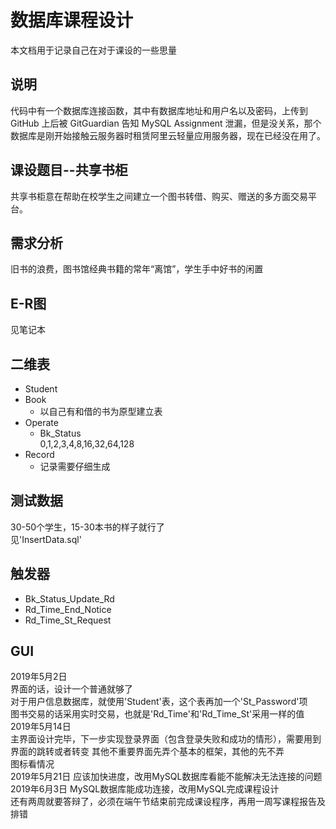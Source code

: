 # 数据库课程设计
本文档用于记录自己在对于课设的一些思量

## 说明
代码中有一个数据库连接函数，其中有数据库地址和用户名以及密码，上传到 GitHub 上后被 GitGuardian 告知 MySQL Assignment 泄漏，但是没关系，那个数据库是刚开始接触云服务器时租赁阿里云轻量应用服务器，现在已经没在用了。

## 课设题目--共享书柜
共享书柜意在帮助在校学生之间建立一个图书转借、购买、赠送的多方面交易平台。

## 需求分析
旧书的浪费，图书馆经典书籍的常年“离馆”，学生手中好书的闲置

## E-R图
见笔记本

## 二维表
- Student
- Book
   - 以自己有和借的书为原型建立表
- Operate
   - Bk_Status  
   0,1,2,3,4,8,16,32,64,128
- Record
   - 记录需要仔细生成

## 测试数据
30-50个学生，15-30本书的样子就行了  
见'InsertData.sql'

## 触发器
- Bk_Status_Update_Rd
- Rd_Time_End_Notice
- Rd_Time_St_Request

## GUI
2019年5月2日  
界面的话，设计一个普通就够了  
对于用户信息数据库，就使用'Student'表，这个表再加一个'St_Password'项  
图书交易的话采用实时交易，也就是'Rd_Time'和'Rd_Time_St'采用一样的值  
2019年5月14日  
主界面设计完毕，下一步实现登录界面（包含登录失败和成功的情形），需要用到界面的跳转或者转变
其他不重要界面先弄个基本的框架，其他的先不弄    
图标看情况  
2019年5月21日
应该加快进度，改用MySQL数据库看能不能解决无法连接的问题  
2019年6月3日
MySQL数据库能成功连接，改用MySQL完成课程设计  
还有两周就要答辩了，必须在端午节结束前完成课设程序，再用一周写课程报告及排错  

